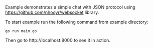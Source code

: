 Example demonstrates a simple chat with JSON protocol using https://github.com/nhooyr/websocket library.

To start example run the following command from example directory:

```
go run main.go
```

Then go to http://localhost:8000 to see it in action.
